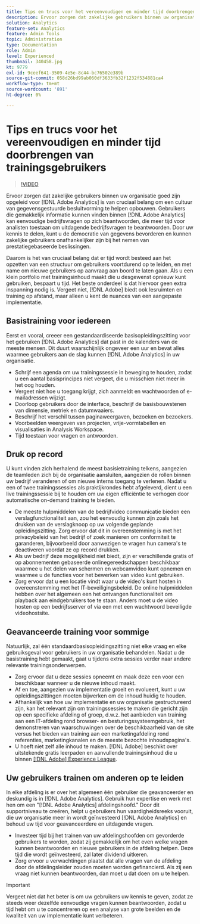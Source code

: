```yaml
---
title: Tips en trucs voor het vereenvoudigen en minder tijd doorbrengen van trainingsgebruikers
description: Ervoor zorgen dat zakelijke gebruikers binnen uw organisatie goed zijn opgeleid voor [!DNL Adobe Analytics] is van cruciaal belang om een cultuur van gegevensgestuurde besluitvorming te helpen opbouwen. Gebruikers die gemakkelijk informatie kunnen vinden binnen [!DNL Adobe Analytics] kan eenvoudige bedrijfsvragen op zich beantwoorden, die meer tijd voor analisten toestaan om uitdagende bedrijfsvragen te beantwoorden. Door uw kennis te delen, kunt u de democratie van gegevens bevorderen en kunnen zakelijke gebruikers onafhankelijker zijn bij het nemen van prestatiegebaseerde beslissingen.
solution: Analytics
feature-set: Analytics
feature: Admin Tools
topic: Administration
type: Documentation
role: Admin
level: Experienced
thumbnail: 340458.jpg
kt: 9779
exl-id: 9ceef641-3509-4e5e-8c44-bc76502e389b
source-git-commit: 058d26bd99ab060df3633fb32f1232f534881ca4
workflow-type: tm+mt
source-wordcount: '891'
ht-degree: 0%

---
```


# Tips en trucs voor het vereenvoudigen en minder tijd doorbrengen van trainingsgebruikers

>[!VIDEO](https://video.tv.adobe.com/v/340458/?quality=12&learn=on)

Ervoor zorgen dat zakelijke gebruikers binnen uw organisatie goed zijn opgeleid voor [!DNL Adobe Analytics] is van cruciaal belang om een cultuur van gegevensgestuurde besluitvorming te helpen opbouwen. Gebruikers die gemakkelijk informatie kunnen vinden binnen [!DNL Adobe Analytics] kan eenvoudige bedrijfsvragen op zich beantwoorden, die meer tijd voor analisten toestaan om uitdagende bedrijfsvragen te beantwoorden. Door uw kennis te delen, kunt u de democratie van gegevens bevorderen en kunnen zakelijke gebruikers onafhankelijker zijn bij het nemen van prestatiegebaseerde beslissingen.

Daarom is het van cruciaal belang dat er tijd wordt besteed aan het opzetten van een structuur om gebruikers voortdurend op te leiden, en met name om nieuwe gebruikers op aanvraag aan boord te laten gaan. Als u een klein portfolio met trainingsinhoud maakt die u desgewenst opnieuw kunt gebruiken, bespaart u tijd. Het beste onderdeel is dat hiervoor geen extra inspanning nodig is. Vergeet niet, [!DNL Adobe] biedt ook lesruimten en training op afstand, maar alleen u kent de nuances van een aangepaste implementatie.


## Basistraining voor iedereen

Eerst en vooral, creeer een gestandaardiseerde basisopleidingszitting voor het gebruiken [!DNL Adobe Analytics] dat past in de kalenders van de meeste mensen. Dit duurt waarschijnlijk ongeveer een uur en bevat alles waarmee gebruikers aan de slag kunnen [!DNL Adobe Analytics] in uw organisatie.

* Schrijf een agenda om uw trainingssessie in beweging te houden, zodat u een aantal basisprincipes niet vergeet, die u misschien niet meer in het oog houden.
* Vergeet niet hoe u toegang krijgt, zich aanmeldt en wachtwoorden of e-mailadressen wijzigt.
* Doorloop gebruikers door de interface, beschrijf de basisbouwstenen van dimensie, metriek en datumwaaiers.
* Beschrijf het verschil tussen paginaweergaven, bezoeken en bezoekers.
* Voorbeelden weergeven van projecten, vrije-vormtabellen en visualisaties in Analysis Workspace.
* Tijd toestaan voor vragen en antwoorden.

## Druk op record

U kunt vinden zich herhalend de meest basisietraining telkens, aangezien de teamleden zich bij de organisatie aansluiten, aangezien de rollen binnen uw bedrijf veranderen of om nieuwe interns toegang te verlenen. Nadat u een of twee trainingssessies als praktijkrondes hebt afgeleverd, dient u een live trainingssessie bij te houden om uw eigen efficiëntie te verhogen door automatische on-demand training te bieden.

* De meeste hulpmiddelen van de bedrijfvideo communicatie bieden een verslagfunctionaliteit aan, zou het eenvoudig kunnen zijn zoals het drukken van de verslagknoop op uw volgende geplande opleidingszitting. Zorg ervoor dat dit in overeenstemming is met het privacybeleid van het bedrijf of zoek manieren om conformiteit te garanderen, bijvoorbeeld door aanwezigen te vragen hun camera&#39;s te deactiveren voordat ze op record drukken.
* Als uw bedrijf deze mogelijkheid niet biedt, zijn er verschillende gratis of op abonnementen gebaseerde onlinegereedschappen beschikbaar waarmee u het delen van schermen en webcamvideo kunt opnemen en waarmee u de functies voor het bewerken van video kunt gebruiken.
* Zorg ervoor dat u een locatie vindt waar u de video&#39;s kunt hosten in overeenstemming met het IT-beveiligingsbeleid. De online hulpmiddelen hebben over het algemeen een het ontvangen functionaliteit om playback aan eindgebruikers toe te staan. Anders moet u de video hosten op een bedrijfsserver of via een met een wachtwoord beveiligde videohostsite.

## Geavanceerde training voor sommige

Natuurlijk, zal één standaardbasisopleidingszitting niet elke vraag en elke gebruiksgeval voor gebruikers in uw organisatie behandelen. Nadat u de basistraining hebt gemaakt, gaat u tijdens extra sessies verder naar andere relevante trainingsonderwerpen.

* Zorg ervoor dat u deze sessies opneemt en maak deze een voor een beschikbaar wanneer u de nieuwe inhoud maakt.
* Af en toe, aangezien uw implementatie groeit en evolueert, kunt u uw opleidingszittingen moeten bijwerken om de inhoud huidig te houden.
* Afhankelijk van hoe uw implementatie en uw organisatie gestructureerd zijn, kan het relevant zijn om trainingssessies te maken die gericht zijn op een specifieke afdeling of groep, d.w.z. het aanbieden van training aan een IT-afdeling rond browser- en besturingssysteemgebruik, het demonstreren van waarschuwingen over de beschikbaarheid van de site versus het bieden van training aan een marketingafdeling rond referenties, marketingkanalen en de meeste bezochte inhoudspagina&#39;s.
* U hoeft niet zelf alle inhoud te maken. [!DNL Adobe] beschikt over uitstekende gratis leerpaden en aanvullende trainingsinhoud die u binnen [[!DNL Adobe] Experience League](https://experienceleague.adobe.com/docs/analytics.html?lang=nl).



## Uw gebruikers trainen om anderen op te leiden

In elke afdeling is er over het algemeen één gebruiker die geavanceerder en deskundig is in [!DNL Adobe Analytics]. Gebruik hun expertise en werk met hen om een &quot;[!DNL Adobe Analytics] afdelingshoofd.&quot; Door dit supportniveau te creëren, helpt u gebruikers hun vaardigheidsreeks vooruit, die uw organisatie meer in wordt geïnvesteerd [!DNL Adobe Analytics] en behoud uw tijd voor geavanceerdere en uitdagende vragen.

* Investeer tijd bij het trainen van uw afdelingshoofden om gevorderde gebruikers te worden, zodat zij gemakkelijk om het even welke vragen kunnen beantwoorden en nieuwe gebruikers in de afdeling helpen. Deze tijd die wordt geïnvesteerd, zal later dividend uitkeren.
* Zorg ervoor u verwachtingen plaatst dat alle vragen van de afdeling door de afdelingsleider zouden moeten worden gefinancierd. Als zij een vraag niet kunnen beantwoorden, dan moet u dat doen om u te helpen.

>[!IMPORTANT]
>
>Vergeet niet dat het beter is om uw gebruikers uw kennis te geven, zodat ze steeds weer dezelfde eenvoudige vragen kunnen beantwoorden, zodat u tijd hebt om u te concentreren op een analyse van grote beelden en de kwaliteit van uw implementatie kunt verbeteren.
